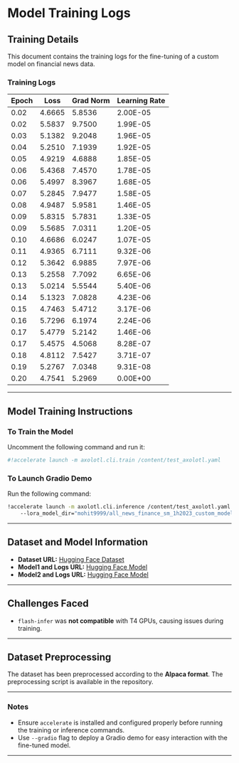 # Model Training Logs

## Training Details
This document contains the training logs for the fine-tuning of a custom model on financial news data.

### Training Logs
| Epoch | Loss  | Grad Norm | Learning Rate |
|-------|-------|------------|---------------|
| 0.02  | 4.6665 | 5.8536      | 2.00E-05      |
| 0.02  | 5.5837 | 9.7500      | 1.99E-05      |
| 0.03  | 5.1382 | 9.2048      | 1.96E-05      |
| 0.04  | 5.2510 | 7.1939      | 1.92E-05      |
| 0.05  | 4.9219 | 4.6888      | 1.85E-05      |
| 0.06  | 5.4368 | 7.4570      | 1.78E-05      |
| 0.06  | 5.4997 | 8.3967      | 1.68E-05      |
| 0.07  | 5.2845 | 7.9477      | 1.58E-05      |
| 0.08  | 4.9487 | 5.9581      | 1.46E-05      |
| 0.09  | 5.8315 | 5.7831      | 1.33E-05      |
| 0.09  | 5.5685 | 7.0311      | 1.20E-05      |
| 0.10  | 4.6686 | 6.0247      | 1.07E-05      |
| 0.11  | 4.9365 | 6.7111      | 9.32E-06      |
| 0.12  | 5.3642 | 6.9885      | 7.97E-06      |
| 0.13  | 5.2558 | 7.7092      | 6.65E-06      |
| 0.13  | 5.0214 | 5.5544      | 5.40E-06      |
| 0.14  | 5.1323 | 7.0828      | 4.23E-06      |
| 0.15  | 4.7463 | 5.4712      | 3.17E-06      |
| 0.16  | 5.7296 | 6.1974      | 2.24E-06      |
| 0.17  | 5.4779 | 5.2142      | 1.46E-06      |
| 0.17  | 5.4575 | 4.5068      | 8.28E-07      |
| 0.18  | 4.8112 | 7.5427      | 3.71E-07      |
| 0.19  | 5.2767 | 7.0348      | 9.31E-08      |
| 0.20  | 4.7541 | 5.2969      | 0.00E+00      |

---

## Model Training Instructions
### To Train the Model
Uncomment the following command and run it:
```bash
#!accelerate launch -m axolotl.cli.train /content/test_axolotl.yaml
```

### To Launch Gradio Demo
Run the following command:
```bash
!accelerate launch -m axolotl.cli.inference /content/test_axolotl.yaml \ 
    --lora_model_dir="mohit9999/all_news_finance_sm_1h2023_custom_model" --gradio
```

---

## Dataset and Model Information
- **Dataset URL:** [Hugging Face Dataset](https://huggingface.co/mohit9999/all_news_finance_sm_1h2023_custom)
- **Model1 and Logs URL:** [Hugging Face Model](https://huggingface.co/mohit9999/all_news_finance_sm_1h2023_custom_model)
- **Model2 and Logs URL:** [Hugging Face Model](https://huggingface.co/mohit9999/all_news_finance_sm_1h2023_custom_model_2)

---

## Challenges Faced
- `flash-infer` was **not compatible** with T4 GPUs, causing issues during training.

---

## Dataset Preprocessing
The dataset has been preprocessed according to the **Alpaca format**. The preprocessing script is available in the repository.

---

### Notes
- Ensure `accelerate` is installed and configured properly before running the training or inference commands.
- Use `--gradio` flag to deploy a Gradio demo for easy interaction with the fine-tuned model.

---
